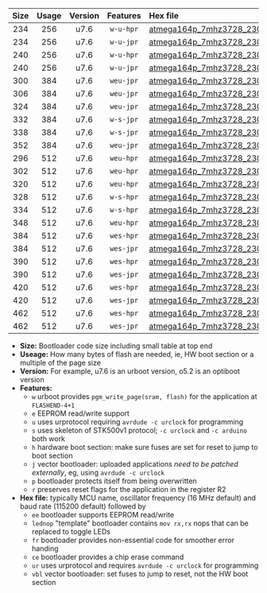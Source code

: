 |Size|Usage|Version|Features|Hex file|
|:-:|:-:|:-:|:-:|:--|
|234|256|u7.6|`w-u-hpr`|[atmega164p_7mhz3728_230400bps_ur.hex](https://raw.githubusercontent.com/stefanrueger/urboot/main/atmega164p_7mhz3728_230400bps_ur.hex)|
|234|256|u7.6|`w-u-jpr`|[atmega164p_7mhz3728_230400bps_ur_vbl.hex](https://raw.githubusercontent.com/stefanrueger/urboot/main/atmega164p_7mhz3728_230400bps_ur_vbl.hex)|
|240|256|u7.6|`w-u-hpr`|[atmega164p_7mhz3728_230400bps_lednop_ur.hex](https://raw.githubusercontent.com/stefanrueger/urboot/main/atmega164p_7mhz3728_230400bps_lednop_ur.hex)|
|240|256|u7.6|`w-u-jpr`|[atmega164p_7mhz3728_230400bps_lednop_ur_vbl.hex](https://raw.githubusercontent.com/stefanrueger/urboot/main/atmega164p_7mhz3728_230400bps_lednop_ur_vbl.hex)|
|300|384|u7.6|`weu-jpr`|[atmega164p_7mhz3728_230400bps_ee_ur_vbl.hex](https://raw.githubusercontent.com/stefanrueger/urboot/main/atmega164p_7mhz3728_230400bps_ee_ur_vbl.hex)|
|306|384|u7.6|`weu-jpr`|[atmega164p_7mhz3728_230400bps_ee_lednop_ur_vbl.hex](https://raw.githubusercontent.com/stefanrueger/urboot/main/atmega164p_7mhz3728_230400bps_ee_lednop_ur_vbl.hex)|
|324|384|u7.6|`weu-jpr`|[atmega164p_7mhz3728_230400bps_ee_lednop_fr_ur_vbl.hex](https://raw.githubusercontent.com/stefanrueger/urboot/main/atmega164p_7mhz3728_230400bps_ee_lednop_fr_ur_vbl.hex)|
|332|384|u7.6|`w-s-jpr`|[atmega164p_7mhz3728_230400bps_vbl.hex](https://raw.githubusercontent.com/stefanrueger/urboot/main/atmega164p_7mhz3728_230400bps_vbl.hex)|
|338|384|u7.6|`w-s-jpr`|[atmega164p_7mhz3728_230400bps_lednop_vbl.hex](https://raw.githubusercontent.com/stefanrueger/urboot/main/atmega164p_7mhz3728_230400bps_lednop_vbl.hex)|
|352|384|u7.6|`weu-jpr`|[atmega164p_7mhz3728_230400bps_ee_lednop_fr_ce_ur_vbl.hex](https://raw.githubusercontent.com/stefanrueger/urboot/main/atmega164p_7mhz3728_230400bps_ee_lednop_fr_ce_ur_vbl.hex)|
|296|512|u7.6|`weu-hpr`|[atmega164p_7mhz3728_230400bps_ee_ur.hex](https://raw.githubusercontent.com/stefanrueger/urboot/main/atmega164p_7mhz3728_230400bps_ee_ur.hex)|
|302|512|u7.6|`weu-hpr`|[atmega164p_7mhz3728_230400bps_ee_lednop_ur.hex](https://raw.githubusercontent.com/stefanrueger/urboot/main/atmega164p_7mhz3728_230400bps_ee_lednop_ur.hex)|
|320|512|u7.6|`weu-hpr`|[atmega164p_7mhz3728_230400bps_ee_lednop_fr_ur.hex](https://raw.githubusercontent.com/stefanrueger/urboot/main/atmega164p_7mhz3728_230400bps_ee_lednop_fr_ur.hex)|
|328|512|u7.6|`w-s-hpr`|[atmega164p_7mhz3728_230400bps.hex](https://raw.githubusercontent.com/stefanrueger/urboot/main/atmega164p_7mhz3728_230400bps.hex)|
|334|512|u7.6|`w-s-hpr`|[atmega164p_7mhz3728_230400bps_lednop.hex](https://raw.githubusercontent.com/stefanrueger/urboot/main/atmega164p_7mhz3728_230400bps_lednop.hex)|
|348|512|u7.6|`weu-hpr`|[atmega164p_7mhz3728_230400bps_ee_lednop_fr_ce_ur.hex](https://raw.githubusercontent.com/stefanrueger/urboot/main/atmega164p_7mhz3728_230400bps_ee_lednop_fr_ce_ur.hex)|
|384|512|u7.6|`wes-hpr`|[atmega164p_7mhz3728_230400bps_ee.hex](https://raw.githubusercontent.com/stefanrueger/urboot/main/atmega164p_7mhz3728_230400bps_ee.hex)|
|384|512|u7.6|`wes-jpr`|[atmega164p_7mhz3728_230400bps_ee_vbl.hex](https://raw.githubusercontent.com/stefanrueger/urboot/main/atmega164p_7mhz3728_230400bps_ee_vbl.hex)|
|390|512|u7.6|`wes-hpr`|[atmega164p_7mhz3728_230400bps_ee_lednop.hex](https://raw.githubusercontent.com/stefanrueger/urboot/main/atmega164p_7mhz3728_230400bps_ee_lednop.hex)|
|390|512|u7.6|`wes-jpr`|[atmega164p_7mhz3728_230400bps_ee_lednop_vbl.hex](https://raw.githubusercontent.com/stefanrueger/urboot/main/atmega164p_7mhz3728_230400bps_ee_lednop_vbl.hex)|
|420|512|u7.6|`wes-hpr`|[atmega164p_7mhz3728_230400bps_ee_lednop_fr.hex](https://raw.githubusercontent.com/stefanrueger/urboot/main/atmega164p_7mhz3728_230400bps_ee_lednop_fr.hex)|
|420|512|u7.6|`wes-jpr`|[atmega164p_7mhz3728_230400bps_ee_lednop_fr_vbl.hex](https://raw.githubusercontent.com/stefanrueger/urboot/main/atmega164p_7mhz3728_230400bps_ee_lednop_fr_vbl.hex)|
|462|512|u7.6|`wes-hpr`|[atmega164p_7mhz3728_230400bps_ee_lednop_fr_ce.hex](https://raw.githubusercontent.com/stefanrueger/urboot/main/atmega164p_7mhz3728_230400bps_ee_lednop_fr_ce.hex)|
|462|512|u7.6|`wes-jpr`|[atmega164p_7mhz3728_230400bps_ee_lednop_fr_ce_vbl.hex](https://raw.githubusercontent.com/stefanrueger/urboot/main/atmega164p_7mhz3728_230400bps_ee_lednop_fr_ce_vbl.hex)|

- **Size:** Bootloader code size including small table at top end
- **Useage:** How many bytes of flash are needed, ie, HW boot section or a multiple of the page size
- **Version:** For example, u7.6 is an urboot version, o5.2 is an optiboot version
- **Features:**
  + `w` urboot provides `pgm_write_page(sram, flash)` for the application at `FLASHEND-4+1`
  + `e` EEPROM read/write support
  + `u` uses urprotocol requiring `avrdude -c urclock` for programming
  + `s` uses skeleton of STK500v1 protocol; `-c urclock` and `-c arduino` both work
  + `h` hardware boot section: make sure fuses are set for reset to jump to boot section
  + `j` vector bootloader: uploaded applications *need to be patched externally*, eg, using `avrdude -c urclock`
  + `p` bootloader protects itself from being overwritten
  + `r` preserves reset flags for the application in the register R2
- **Hex file:** typically MCU name, oscillator frequency (16 MHz default) and baud rate (115200 default) followed by
  + `ee` bootloader supports EEPROM read/write
  + `lednop` "template" bootloader contains `mov rx,rx` nops that can be replaced to toggle LEDs
  + `fr` bootloader provides non-essential code for smoother error handing
  + `ce` bootloader provides a chip erase command
  + `ur` uses urprotocol and requires `avrdude -c urclock` for programming
  + `vbl` vector bootloader: set fuses to jump to reset, not the HW boot section
